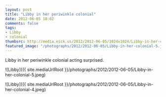 ```yaml
---
layout: post
title: "Libby in her periwinkle colonial"
date: 2012-06-05 18:02
comments: false
tags: 
- Libby
- colonial
thumbsrc: http://media.eick.us/2012/2012-06-05/1024x1024/Libby-in-her-colonial-5.jpeg
featured_image: "/photographs/2012/2012-06-05/Libby-in-her-colonial-5.jpeg"
---
```

Libby in her periwinkle colonial acting surprised.



![Libby]({{ site.mediaUrlRoot }}/photographs/2012/2012-06-05/Libby-in-her-colonial-5.jpeg)




![Libby]({{ site.mediaUrlRoot }}/photographs/2012/2012-06-05/Libby-in-her-colonial-4.jpeg)
